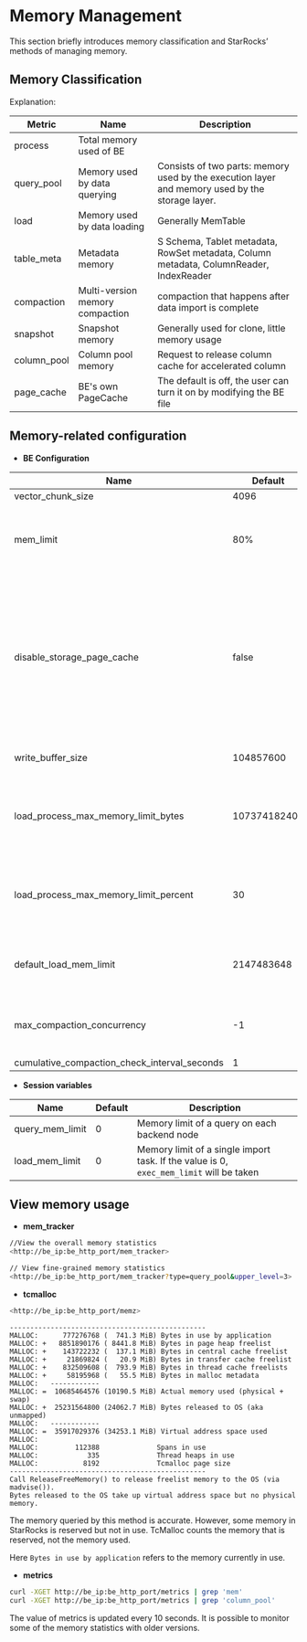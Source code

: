 # Memory Management

This section briefly introduces memory classification and StarRocks’ methods of managing memory.

## Memory Classification

Explanation:

|   Metric  | Name | Description |
| --- | --- | --- |
|  process   |  Total memory used of BE  | |
|  query\_pool   |   Memory used by data querying  | Consists of two parts: memory used by the execution layer and memory used by the storage layer.|
|  load   |  Memory used by data loading    | Generally MemTable|
|  table_meta   |   Metadata memory | S Schema, Tablet metadata, RowSet metadata, Column metadata, ColumnReader, IndexReader |
|  compaction   |   Multi-version memory compaction  |  compaction that happens after data import is complete |
|  snapshot  |   Snapshot memory  | Generally used for clone, little memory usage |
|  column_pool   |    Column pool memory   | Request to release column cache for accelerated column |
|  page_cache   |   BE's own PageCache   | The default is off, the user can turn it on by modifying the BE file |

## Memory-related configuration

* **BE Configuration**

| Name | Default| Description|  
| --- | --- | --- |
| vector_chunk_size | 4096 | Number of chunk rows |
| mem_limit | 80% | The percentage of total memory that BE can use. If BE is deployed as a standalone, there is no need to configure it. If it is deployed with other services that consume more memory, it should be configured separately. |
| disable_storage_page_cache | false | The boolean value to control if to disable PageCache. When PageCache is enabled, StarRocks caches the query results. PageCache can significantly improve the query performance when similar queries are repeated frequently. `true` indicates to disable PageCache. Use this item together with `storage_page_cache_limit`, you can accelerate query performance in scenarios with sufficient memory resources and much data scan. The value of this item has been changed from `true` to `false` since StarRocks v2.4. |
| write_buffer_size | 104857600 |  The capacity limit of a single MemTable, exceeding which a disk swipe will be performed. |
| load_process_max_memory_limit_bytes | 107374182400 | The total import memory limit `min(mem_limit * load_process_max_memory_limit_bytes, load_process_max_memory_limit_bytes)`. It is the actual available import memory threshold, reaching which a disk swipe will be triggered.  |
| load_process_max_memory_limit_percent | 30 | The total import memory limit `min(mem_limit * load_process_max_memory_limit_percent, load_process_max_memory_limit_bytes)`. It is the actual available import memory threshold, reaching which the swipe will be triggered. |
| default_load_mem_limit | 2147483648 | If the memory limit on the receiving side is reached for a single import instance, a disk swipe will be triggered. This needs to be modified with the Session variable `load_mem_limit` to take effect. |
| max_compaction_concurrency | -1 | The maximum concurrency of compactions (both Base Compaction and Cumulative Compaction). The value -1 indicates that no limit is imposed on the concurrency. |
| cumulative_compaction_check_interval_seconds | 1 | Interval of compaction check|

* **Session variables**

| Name| Default| Description|
| --- | --- | --- |
| query_mem_limit| 0| Memory limit of a query on each backend node |
| load_mem_limit | 0| Memory limit of a single import task. If the value is 0, `exec_mem_limit` will be taken|

## View memory usage

* **mem\_tracker**

~~~ bash
//View the overall memory statistics
<http://be_ip:be_http_port/mem_tracker>

// View fine-grained memory statistics
<http://be_ip:be_http_port/mem_tracker?type=query_pool&upper_level=3>
~~~

* **tcmalloc**

~~~ bash
<http://be_ip:be_http_port/memz>
~~~

~~~plain text
------------------------------------------------
MALLOC:      777276768 (  741.3 MiB) Bytes in use by application
MALLOC: +   8851890176 ( 8441.8 MiB) Bytes in page heap freelist
MALLOC: +    143722232 (  137.1 MiB) Bytes in central cache freelist
MALLOC: +     21869824 (   20.9 MiB) Bytes in transfer cache freelist
MALLOC: +    832509608 (  793.9 MiB) Bytes in thread cache freelists
MALLOC: +     58195968 (   55.5 MiB) Bytes in malloc metadata
MALLOC:   ------------
MALLOC: =  10685464576 (10190.5 MiB) Actual memory used (physical + swap)
MALLOC: +  25231564800 (24062.7 MiB) Bytes released to OS (aka unmapped)
MALLOC:   ------------
MALLOC: =  35917029376 (34253.1 MiB) Virtual address space used
MALLOC:
MALLOC:         112388              Spans in use
MALLOC:            335              Thread heaps in use
MALLOC:           8192              Tcmalloc page size
------------------------------------------------
Call ReleaseFreeMemory() to release freelist memory to the OS (via madvise()).
Bytes released to the OS take up virtual address space but no physical memory.
~~~

The memory queried by this method is accurate. However, some memory in StarRocks is reserved but not in use. TcMalloc counts the memory that is reserved, not the memory used.

Here `Bytes in use by application` refers to the memory currently in use.

* **metrics**

~~~bash
curl -XGET http://be_ip:be_http_port/metrics | grep 'mem'
curl -XGET http://be_ip:be_http_port/metrics | grep 'column_pool'
~~~

The value of metrics is updated every 10 seconds. It is possible to monitor some of the memory statistics with older versions.
